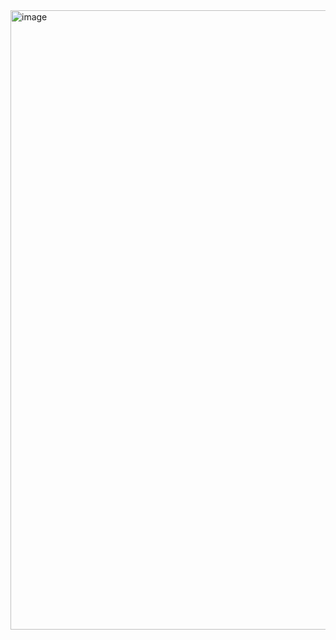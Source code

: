 <img width="1742" height="991" alt="image" src="https://github.com/user-attachments/assets/f667629d-a28b-4607-bce3-4fcaec5ad040" />
